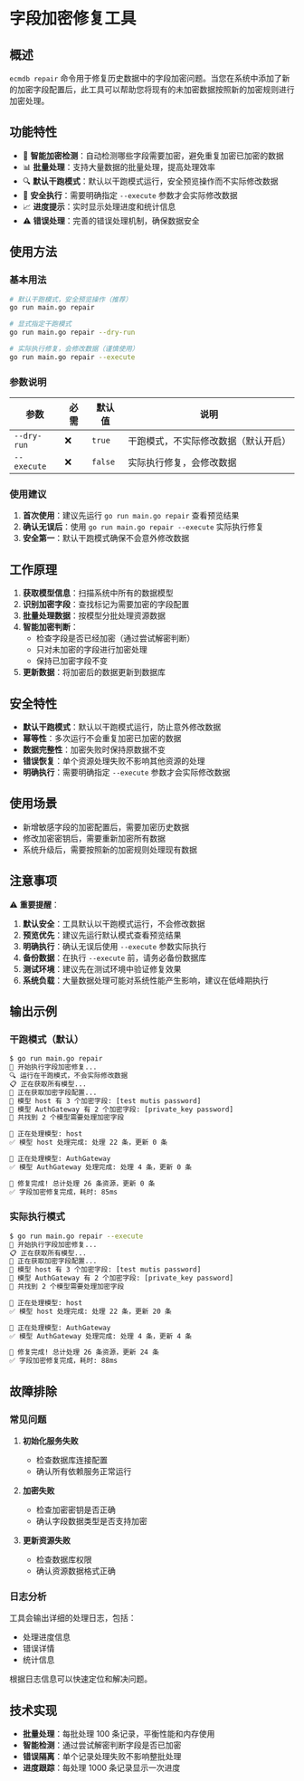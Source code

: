 # 字段加密修复工具

## 概述

`ecmdb repair` 命令用于修复历史数据中的字段加密问题。当您在系统中添加了新的加密字段配置后，此工具可以帮助您将现有的未加密数据按照新的加密规则进行加密处理。

## 功能特性

- 🔐 **智能加密检测**：自动检测哪些字段需要加密，避免重复加密已加密的数据
- 📊 **批量处理**：支持大量数据的批量处理，提高处理效率
- 🔍 **默认干跑模式**：默认以干跑模式运行，安全预览操作而不实际修改数据
- 🚀 **安全执行**：需要明确指定 `--execute` 参数才会实际修改数据
- 📈 **进度提示**：实时显示处理进度和统计信息
- ⚠️ **错误处理**：完善的错误处理机制，确保数据安全

## 使用方法

### 基本用法

```bash
# 默认干跑模式，安全预览操作（推荐）
go run main.go repair

# 显式指定干跑模式
go run main.go repair --dry-run

# 实际执行修复，会修改数据（谨慎使用）
go run main.go repair --execute
```

### 参数说明

| 参数 | 必需 | 默认值 | 说明 |
|------|------|--------|------|
| `--dry-run` | ❌ | `true` | 干跑模式，不实际修改数据（默认开启） |
| `--execute` | ❌ | `false` | 实际执行修复，会修改数据 |

### 使用建议

1. **首次使用**：建议先运行 `go run main.go repair` 查看预览结果
2. **确认无误后**：使用 `go run main.go repair --execute` 实际执行修复
3. **安全第一**：默认干跑模式确保不会意外修改数据

## 工作原理

1. **获取模型信息**：扫描系统中所有的数据模型
2. **识别加密字段**：查找标记为需要加密的字段配置
3. **批量处理数据**：按模型分批处理资源数据
4. **智能加密判断**：
   - 检查字段是否已经加密（通过尝试解密判断）
   - 只对未加密的字段进行加密处理
   - 保持已加密字段不变
5. **更新数据**：将加密后的数据更新到数据库

## 安全特性

- **默认干跑模式**：默认以干跑模式运行，防止意外修改数据
- **幂等性**：多次运行不会重复加密已加密的数据
- **数据完整性**：加密失败时保持原数据不变
- **错误恢复**：单个资源处理失败不影响其他资源的处理
- **明确执行**：需要明确指定 `--execute` 参数才会实际修改数据

## 使用场景

- 新增敏感字段的加密配置后，需要加密历史数据
- 修改加密密钥后，需要重新加密所有数据
- 系统升级后，需要按照新的加密规则处理现有数据

## 注意事项

⚠️ **重要提醒**：

1. **默认安全**：工具默认以干跑模式运行，不会修改数据
2. **预览优先**：建议先运行默认模式查看预览结果
3. **明确执行**：确认无误后使用 `--execute` 参数实际执行
4. **备份数据**：在执行 `--execute` 前，请务必备份数据库
5. **测试环境**：建议先在测试环境中验证修复效果
6. **系统负载**：大量数据处理可能对系统性能产生影响，建议在低峰期执行

## 输出示例

### 干跑模式（默认）

```bash
$ go run main.go repair
🔧 开始执行字段加密修复...
🔍 运行在干跑模式，不会实际修改数据
📋 正在获取所有模型...
🔐 正在获取加密字段配置...
📝 模型 host 有 3 个加密字段: [test mutis password]
📝 模型 AuthGateway 有 2 个加密字段: [private_key password]
🎯 共找到 2 个模型需要处理加密字段

🔄 正在处理模型: host
✅ 模型 host 处理完成: 处理 22 条，更新 0 条

🔄 正在处理模型: AuthGateway
✅ 模型 AuthGateway 处理完成: 处理 4 条，更新 0 条

🎉 修复完成! 总计处理 26 条资源，更新 0 条
✅ 字段加密修复完成，耗时: 85ms
```

### 实际执行模式

```bash
$ go run main.go repair --execute
🔧 开始执行字段加密修复...
📋 正在获取所有模型...
🔐 正在获取加密字段配置...
📝 模型 host 有 3 个加密字段: [test mutis password]
📝 模型 AuthGateway 有 2 个加密字段: [private_key password]
🎯 共找到 2 个模型需要处理加密字段

🔄 正在处理模型: host
✅ 模型 host 处理完成: 处理 22 条，更新 20 条

🔄 正在处理模型: AuthGateway
✅ 模型 AuthGateway 处理完成: 处理 4 条，更新 4 条

🎉 修复完成! 总计处理 26 条资源，更新 24 条
✅ 字段加密修复完成，耗时: 88ms
```

## 故障排除

### 常见问题

1. **初始化服务失败**
   - 检查数据库连接配置
   - 确认所有依赖服务正常运行

2. **加密失败**
   - 检查加密密钥是否正确
   - 确认字段数据类型是否支持加密

3. **更新资源失败**
   - 检查数据库权限
   - 确认资源数据格式正确

### 日志分析

工具会输出详细的处理日志，包括：
- 处理进度信息
- 错误详情
- 统计信息

根据日志信息可以快速定位和解决问题。

## 技术实现

- **批量处理**：每批处理 100 条记录，平衡性能和内存使用
- **智能检测**：通过尝试解密判断字段是否已加密
- **错误隔离**：单个记录处理失败不影响整批处理
- **进度跟踪**：每处理 1000 条记录显示一次进度
